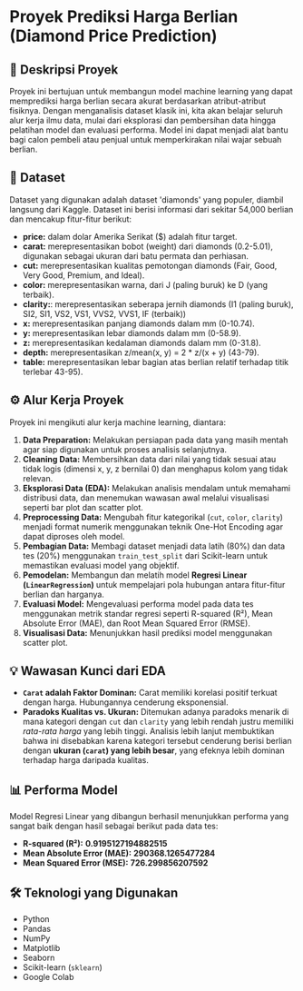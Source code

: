# Proyek Prediksi Harga Berlian (Diamond Price Prediction)

## 📝 Deskripsi Proyek
Proyek ini bertujuan untuk membangun model machine learning yang dapat memprediksi harga berlian secara akurat berdasarkan atribut-atribut fisiknya. Dengan menganalisis dataset klasik ini, kita akan belajar seluruh alur kerja ilmu data, mulai dari eksplorasi dan pembersihan data hingga pelatihan model dan evaluasi performa. Model ini dapat menjadi alat bantu bagi calon pembeli atau penjual untuk memperkirakan nilai wajar sebuah berlian.

## 💾 Dataset
Dataset yang digunakan adalah dataset 'diamonds' yang populer, diambil langsung dari Kaggle. Dataset ini berisi informasi dari sekitar 54,000 berlian dan mencakup fitur-fitur berikut:
- **price:** dalam dolar Amerika Serikat ($) adalah fitur target.
- **carat:** merepresentasikan bobot (weight) dari diamonds (0.2-5.01), digunakan sebagai ukuran dari batu permata dan perhiasan.
- **cut:** merepresentasikan kualitas pemotongan diamonds (Fair, Good, Very Good, Premium, and Ideal).
- **color:** merepresentasikan warna, dari J (paling buruk) ke D (yang terbaik).
- **clarity:**: merepresentasikan seberapa jernih diamonds (I1 (paling buruk), SI2, SI1, VS2, VS1, VVS2, VVS1, IF (terbaik))
- **x:** merepresentasikan panjang diamonds dalam mm (0-10.74).
- **y:** merepresentasikan lebar diamonds dalam mm (0-58.9).
- **z:** merepresentasikan kedalaman diamonds dalam mm (0-31.8).
- **depth:** merepresentasikan z/mean(x, y) = 2 * z/(x + y) (43-79).
- **table:** merepresentasikan lebar bagian atas berlian relatif terhadap titik terlebar 43-95).

## ⚙️ Alur Kerja Proyek
Proyek ini mengikuti alur kerja machine learning, diantara:
1.  **Data Preparation:** Melakukan persiapan pada data yang masih mentah agar siap digunakan untuk proses analisis selanjutnya.
2.  **Cleaning Data:** Membersihkan data dari nilai yang tidak sesuai atau tidak logis (dimensi x, y, z bernilai 0) dan menghapus kolom yang tidak relevan.
3.  **Eksplorasi Data (EDA):** Melakukan analisis mendalam untuk memahami distribusi data, dan menemukan wawasan awal melalui visualisasi seperti bar plot dan scatter plot.
4.  **Preprocessing Data:** Mengubah fitur kategorikal (`cut`, `color`, `clarity`) menjadi format numerik menggunakan teknik One-Hot Encoding agar dapat diproses oleh model.
5.  **Pembagian Data:** Membagi dataset menjadi data latih (80%) dan data tes (20%) menggunakan `train_test_split` dari Scikit-learn untuk memastikan evaluasi model yang objektif.
6.  **Pemodelan:** Membangun dan melatih model **Regresi Linear (`LinearRegression`)** untuk mempelajari pola hubungan antara fitur-fitur berlian dan harganya.
7.  **Evaluasi Model:** Mengevaluasi performa model pada data tes menggunakan metrik standar regresi seperti R-squared (R²), Mean Absolute Error (MAE), dan Root Mean Squared Error (RMSE).
8.  **Visualisasi Data:** Menunjukkan hasil prediksi model menggunakan scatter plot. 

## 💡 Wawasan Kunci dari EDA
- **`Carat` adalah Faktor Dominan:** Carat memiliki korelasi positif terkuat dengan harga. Hubungannya cenderung eksponensial.
- **Paradoks Kualitas vs. Ukuran:** Ditemukan adanya paradoks menarik di mana kategori dengan `cut` dan `clarity` yang lebih rendah justru memiliki *rata-rata harga* yang lebih tinggi. Analisis lebih lanjut membuktikan bahwa ini disebabkan karena kategori tersebut cenderung berisi berlian dengan **ukuran (`carat`) yang lebih besar**, yang efeknya lebih dominan terhadap harga daripada kualitas.

## 📊 Performa Model
Model Regresi Linear yang dibangun berhasil menunjukkan performa yang sangat baik dengan hasil sebagai berikut pada data tes:
- **R-squared (R²):** **0.9195127194882515**
- **Mean Absolute Error (MAE):** **290368.1265477284**
- **Mean Squared Error (MSE):** **726.299856207592**

## 🛠️ Teknologi yang Digunakan
- Python
- Pandas
- NumPy
- Matplotlib
- Seaborn
- Scikit-learn (`sklearn`)
- Google Colab 
